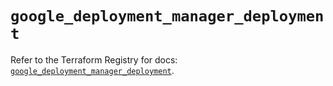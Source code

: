 # `google_deployment_manager_deployment`

Refer to the Terraform Registry for docs: [`google_deployment_manager_deployment`](https://registry.terraform.io/providers/hashicorp/google/6.11.0/docs/resources/deployment_manager_deployment).
